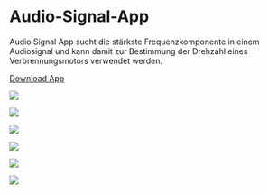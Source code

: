 # Audio-Signal-App

Audio Signal App sucht die stärkste Frequenzkomponente in einem Audiosignal und kann damit zur Bestimmung der Drehzahl eines Verbrennungsmotors verwendet werden.

[Download App](/Store/net.thecloudsite.audiosignalapp-Signed.apk)

![](/Documentation/images/Screenshot1.png)

![](/Documentation/images/Screenshot2.png)

![](/Documentation/images/Screenshot3.png)

![](/Documentation/images/Screenshot4.png)

![](/Documentation/images/Screenshot5.png)

![](/Documentation/images/Screenshot6.png)
